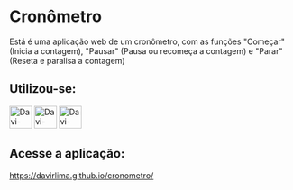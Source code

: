 <h1>Cronômetro</h1>
<p>Está é uma aplicação web de um cronômetro, com as funções "Começar" (Inicia a contagem), "Pausar" (Pausa ou recomeça a contagem) e "Parar" (Reseta e paralisa a contagem)</p>
<h2>Utilizou-se:</h2>
<div style=display: inline-block>
  <img height="40px" alt ="Davi-HTML5" src="https://cdn.jsdelivr.net/gh/devicons/devicon/icons/html5/html5-original.svg" target="_blank">
  <img height="40px" alt ="Davi-CSS3" src="https://cdn.jsdelivr.net/gh/devicons/devicon/icons/css3/css3-original.svg" target="_blank">
  <img height="40px" alt ="Davi-Java Script" src="https://cdn.jsdelivr.net/gh/devicons/devicon/icons/javascript/javascript-original.svg" target="_blank">
</div>

<h2>Acesse a aplicação:</h2>
<a href="https://davirlima.github.io/cronometro/">https://davirlima.github.io/cronometro/</a>
